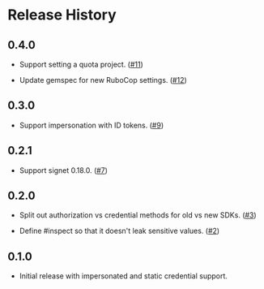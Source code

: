 # Release History

0.4.0
----------

- Support setting a quota project. ([#11](https://github.com/persona-id/googleauth-extras/pull/11))

- Update gemspec for new RuboCop settings. ([#12](https://github.com/persona-id/googleauth-extras/pull/12))

0.3.0
-----

- Support impersonation with ID tokens. ([#9](https://github.com/persona-id/googleauth-extras/pull/9))

0.2.1
-----

- Support signet 0.18.0. ([#7](https://github.com/persona-id/googleauth-extras/pull/7))

0.2.0
-----

- Split out authorization vs credential methods for old vs new SDKs. ([#3](https://github.com/persona-id/googleauth-extras/pull/3))

- Define #inspect so that it doesn't leak sensitive values. ([#2](https://github.com/persona-id/googleauth-extras/pull/2))

0.1.0
-----

- Initial release with impersonated and static credential support.
